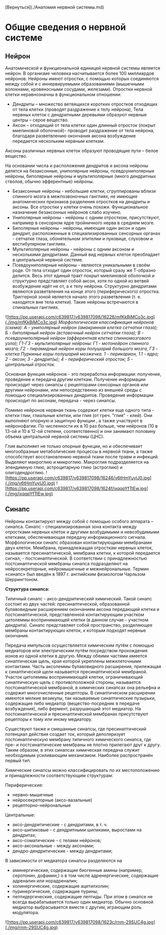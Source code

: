 [Вернуться](./Анатомия нервной системы.md)

# Общие сведения о нервной системе

## Нейрон

Анатомической и функциональной единицей нервной системы является нейрон.  В организме человека насчитывается более 100 миллиардов нейронов.  Нейроны имеют отростки, с помощью которых соединяются между собой и с  иннервируемыми образованиями (мышечными волокнами, кровеносными  сосудами, железами). Отростки нервной клетки неравнозначны в  функциональном отношении:

* Дендриты – множество ветвящихся  коротких отростков отходящих от тела клетки (проводят раздражение к телу  нейрона),
  Тела нервных клеток с дендритными деревьями образуют нервные  центры – серое вещество.
* Аксон – отходящий от тела клетки один  длинный отросток (покрыт миелиновой оболочкой)- проводит раздражение от  тела нейрона, благодаря разветвлению окончания аксона возбуждение  передается нескольким нервным клеткам. 

Аксоны различных нервных клеток образуют проводящие пути – белое вещество. 

На  основании числа и расположения дендритов и аксона нейроны делятся на  безаксонные, униполярные нейроны, псевдоуниполярные нейроны, биполярные  нейроны и мультиполярные (много дендритных стволов, обычно эфферентные) нейроны.

* Безаксонные нейроны - небольшие клетки,  сгруппированы вблизи спинного мозга в межпозвоночных ганглиях, не  имеющие анатомических признаков разделения отростков на дендриты и  аксоны. Все отростки у клетки очень похожи. Функциональное назначение  безаксонных нейронов слабо изучено. 
* Униполярные нейроны - нейроны с одним отростком, присутствуют, например в сенсорном ядре тройничного нерва в среднем мозге.
* Биполярные нейроны - нейроны, имеющие один аксон и один дендрит,  расположенные в специализированных сенсорных органах - сетчатке глаза,  обонятельном эпителии и луковице, слуховом и вестибулярном ганглиях.
* Мультиполярные нейроны - нейроны с одним аксоном и несколькими  дендритами. Данный вид нервных клеток преобладает в центральной нервной  системе.
* Псевдоуниполярные нейроны - являются уникальными в  своём роде. От тела отходит один отросток, который сразу же Т-образно  делится. Весь этот единый тракт покрыт миелиновой оболочкой и структурно  представляет собой аксон, хотя по одной из ветвей возбуждение идёт не  от, а к телу нейрона. Структурно дендритами являются разветвления на  конце этого (периферического) отростка. Триггерной зоной является начало  этого разветвления (т. е. находится вне тела клетки). Такие нейроны  встречаются в спинальных ганглиях.

![https://pp.userapi.com/c639817/v639817098/16226/mfKkBjMCo3c.jpg](./img/mfKkBjMCo3c.jpg)
*Морфологическая классификация нейронов (схема):
A - униполярный нейрон (амакринная клетка сетчатки глаза); Б - биполярный нейрон (вставочный нейрон сетчатки глаза); В - псевдоуниполярный нейрон (афферентная клетка спинномозгового узла); Г1-Г3 - мультиполярные нейроны: Г1 - мотонейрон спинного мозга; Г2 - пирамидный нейрон коры полушарий большого мозга, Г3 - клетка Пуркинье коры полушарий мозжечка.
1 - перикарион, 1.1 - ядро; 2 - аксон; 3 - дендрит(ы); 4 - периферический отросток; 5 - центральный отросток.*

Основная функция нейронов -  это переработка информации: получение, проведение и передача другим  клеткам. Получение информации происходит через синапсы с рецепторами  сенсорных органов или другими нейронами, или непосредственно из внешней  среды с помощью специализированных дендритов. Проведение информации  происходит по аксонам, передача - через синапсы.

Помимо нейронов  нервная ткань содержит клетки еще одного типа - клетки глии, глиальные  клетки, или глия (от греч. "глия" - клей). Они выполняют опорную и  защитную функции , а также участвуют в нейронофагии. По численности их в  10 раз больше, чем нейронов (10 в 13-ой и 10 в 12-ой степени,  соответственно) и они занимают половину объема центральной нервной  системы (ЦНС). 

Глия выполняет не только опорные функции, но и  обеспечивает многообразные метаболические процессы в нервной ткани, а  также способствует восстановлению нервной ткани после травм и инфекций.  Выделяют макроглию и микроглию. Макроглия подразделяется на эпендимную  глию, астроцитарную глию (астроглию) и олигодендроглию. 
![https://pp.userapi.com/c639817/v639817098/16246/v6tHmYuylJ0.jpg](./img/v6tHmYuylJ0.jpg)
![https://pp.userapi.com/c639817/v639817098/1624f/ixqqpYfTtEw.jpg](./img/ixqqpYfTtEw.jpg)

## Синапс

Нейроны  контактируют между собой с помощью особого аппарата – синапса. Синапс -  специализированная зона контакта между отростками нервных клеток и  другими возбудимыми и невозбудимыми клетками, обеспечивающая передачу  информационного сигнала. Морфологически синапс образован контактирующими  мембранами двух клеток. Мембрана, принадлежащая отросткам нервных  клеток, называется пресинаптической, мембрана клетки, к которой  передается сигнал, - постсинаптической. В соответствии с принадлежностью  постсинаптической мембраны синапса подразделяют на нейросекреторные,  нейромышечные и межнейрональные. Термин «синапс» был введён в 1897 г.  английским физиологом Чарльзом Шеррингтоном.

**Структура синапса:**

Типичный  синапс - аксо-дендритический химический. Такой синапс состоит из двух  частей: пресинаптической, образованной булавовидным расширением  окончанием аксона передающей клетки и постсинаптической, представленной  контактирующим участком цитолеммы воспринимающей клетки (в данном случае  - участком дендрита). Синапс представляет собой пространство,  разделяющее мембраны контактирующих клеток, к которым подходят нервные  окончания. 

Передача импульсов осуществляется химическим путём с  помощью медиаторов или электрическим путём посредством прохождения  ионов из одной клетки в другую. Между обеими частями имеется  синаптическая щель, края которой укреплены межклеточными контактами.  Часть аксолеммы булавовидного расширения, прилежащая к синаптической  щели называется пресинаптической мембраной. Участок цитолеммы  воспринимающей клетки, ограничивающий синаптическую щель с  противоположной стороны, называется постсинаптической мембраной, в  химических синапсах она рельефна и содержит многочисленные рецепторы. В  синаптическом расширении имеются мелкие везикулы, так называемые  синаптические пузырьки, содержащие либо медиатор (вещество-посредник в  передаче возбуждения), либо фермент, разрушающий этот медиатор. На  постсинаптической и пресинаптической мембранах присутствуют рецепторы к  тому или иному медиатору.

Существуют также и смешанные синапсы,  где пресинаптический потенциал действия создает ток, который  деполяризует постсинаптическую мембрану типичного химического синапса,  где пре- и постсинаптические мембраны не плотно прилегают друг к другу.  Таким образом, в этих синапсах химическая передача служит необходимым  усиливающим механизмом. Наиболее распространён первый тип.

Химические синапсы можно классифицировать по их местоположению и принадлежности соответствующим структурам: 

Периферические:
* нервно-мышечные 
* нейросекреторные (аксо-вазальные) 
* рецепторно-нейрональные 

Центральные:

* аксо-дендритические - с дендритами, в т. ч. 
* аксо-шипиковые - с дендритными шипиками, выростами на дендритах; 
* аксо-соматические - с телами нейронов; 
* аксо-аксональные - между аксонами; 
* дендро-дендритические - между дендритами; 

В зависимости от медиатора синапсы разделяются на 

*  аминергические, содержащие биогенные амины (например, серотонин,  дофамин;) o в том числе адренергические, содержащие адреналин или  норадреналин;
*  холинергические, содержащие ацетилхолин; 
* пуринергические, содержащие пурины; 
*  пептидергические, содержащие пептиды. При этом в синапсе не всегда  вырабатывается только один медиатор. Обычно основной медиатор  выбрасывается вместе с другим, играющим роль модулятора.

![https://pp.userapi.com/c639817/v639817098/1623c/rnm-29SUC4g.jpg](./img/rnm-29SUC4g.jpg)

